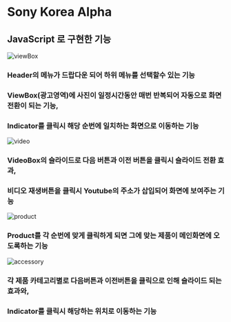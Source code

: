 # Sony Korea Alpha

## JavaScript 로 구현한 기능

![viewBox](https://user-images.githubusercontent.com/34502254/150124523-03666348-2968-48f2-a8f7-435c24aeb4f5.gif)<br />
### Header의 메뉴가 드랍다운 되어 하위 메뉴를 선택할수 있는 기능<br />
### ViewBox(광고영역)에 사진이 일정시간동안 매번 반복되어 자동으로 화면전환이 되는 기능,<br />
### Indicator를 클릭시 해당 순번에 일치하는 화면으로 이동하는 기능<br />

![video](https://user-images.githubusercontent.com/34502254/150124638-1c201a4e-e329-4ae6-80fd-e1538b5e65df.gif)<br />
### VideoBox의 슬라이드로 다음 버튼과 이전 버튼을 클릭시 슬라이드 전환 효과,<br />
### 비디오 재생버튼을 클릭시 Youtube의 주소가 삽입되어 화면에 보여주는 기능<br />

![product](https://user-images.githubusercontent.com/34502254/150124645-ad49bd48-592b-414c-b3ef-34999f743ee0.gif)<br />
### Product를 각 순번에 맞게 클릭하게 되면 그에 맞는 제품이 메인화면에 오도록하는 기능<br />

![accessory](https://user-images.githubusercontent.com/34502254/150124648-f2959dfd-c3d4-4a35-b996-d204dcfb59b6.gif)<br />
### 각 제품 카테고리별로 다음버튼과 이전버튼을 클릭으로 인해 슬라이드 되는 효과와,<br />
### Indicator를 클릭시 해당하는 위치로 이동하는 기능<br />
